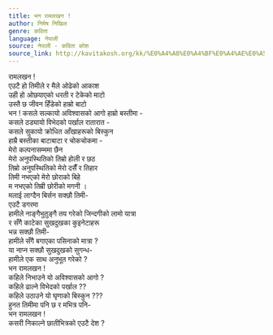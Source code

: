 ```yaml
---
title: भन रामलखन !
author: निमेष निखिल
genre: कविता
language: नेपाली
source: नेपाली - कविता कोश
source_link: http://kavitakosh.org/kk/%E0%A4%A8%E0%A4%BF%E0%A4%AE%E0%A5%87%E0%A4%B7_%E0%A4%A8%E0%A4%BF%E0%A4%96%E0%A4%BF%E0%A4%B2
---
```


रामलखन !  
एउटै हो तिमीले र मैले ओढेको आकाश  
उही हो ओछयाएको धरती र टेकेको माटो  
उस्तै छ जीवन हिँडेको हाम्रो बाटो  
भन ! कसले सल्कायो अविश्वासको आगो हाम्रो बस्तीमा -  
कसले ठड्यायो विभेदको पर्खाल रातारात -  
कसले सुकायो क्रोधित आँखाहरूको बिस्कुन  
हाम्रै बस्तीका बाटाबाटा र चोकचोकमा -  
मेरो कल्पनासम्ममा छैन  
मेरो अनुपस्थितिको तिम्रो होली र छठ  
तिम्रो अनुपस्थितिको मेरो दसैँ र तिहार  
तिमी नभएको मेरो छोराको बिहे  
म नभएको तिम्री छोरीको मगनी ।  
मलाई लाग्दैन बिर्सन सक्छौ तिमी-  
एउटै डगरमा  
हामीले नाङ्गैभुतुङ्गै तय गरेको जिन्दगीको लामो यात्रा  
र सँगै काटेका सुखदुखका कुइनेटाहरू  
भन्न सक्छौ तिमी-  
हामीले सँगै बगाएका पसिनाको मात्रा ?  
या नाप्न सक्छौ सुखदुखको सुगन्ध-  
हामीले एक साथ अनुभूत गरेको ?  
भन रामलखन !  
कहिले निभाउने यो अविश्वासको आगो ?  
कहिले ढाल्ने विभेदको पर्खाल ??  
कहिले उठाउने यो घृणाको बिस्कुन ???  
हुनत तिमीमा पनि छ र मभित्र पनि-  
भन रामलखन !  
कसरी निकाल्ने छातीभित्रको एउटै देश ?
